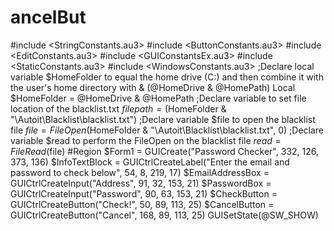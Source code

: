 # ancelBut
#include &lt;StringConstants.au3> #include &lt;ButtonConstants.au3> #include &lt;EditConstants.au3> #include &lt;GUIConstantsEx.au3> #include &lt;StaticConstants.au3> #include &lt;WindowsConstants.au3>  ;Declare local variable $HomeFolder to equal the home drive (C:\) and then combine it with the user's home directory with &amp; (@HomeDrive &amp; @HomePath) Local $HomeFolder = @HomeDrive &amp; @HomePath  ;Declare variable to set file location of the blacklist.txt $filepath = ($HomeFolder &amp; "\Autoit\Blacklist\blacklist.txt")  ;Declare variable $file to open the blacklist file $file = FileOpen($HomeFolder &amp; "\Autoit\Blacklist\blacklist.txt", 0)  ;Declare variable $read to perform the FileOpen on the blacklist file $read = FileRead($file)   #Region $Form1 = GUICreate("Password Checker", 332, 126, 373, 136) $InfoTextBlock = GUICtrlCreateLabel("Enter the email and password to check below", 54, 8, 219, 17) $EmailAddressBox = GUICtrlCreateInput("Address", 91, 32, 153, 21) $PasswordBox = GUICtrlCreateInput("Password", 90, 63, 153, 21) $CheckButton = GUICtrlCreateButton("Check!", 50, 89, 113, 25) $CancelButton = GUICtrlCreateButton("Cancel", 168, 89, 113, 25) GUISetState(@SW_SHOW)
